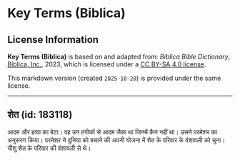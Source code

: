 # Key Terms (Biblica)

## License Information

**Key Terms (Biblica)** is based on and adapted from: _Biblica Bible Dictionary_, [Biblica, Inc.](https://www.biblica.com/), 2023, which is licensed under a [CC BY-SA 4.0 license](https://creativecommons.org/licenses/by-sa/4.0/legalcode.en).

This markdown version (created `2025-10-20`) is provided under the same license.



--------------------------------

## शेत (id: 183118)

आदम और हव्वा का बेटा। वह उन तरीकों से आदम जैसा था जिनमें कैन नहीं था। उसने परमेशर का अनुसरण किया। परमेशर ने दुनिया को बचाने की अपनी योजना में शेत के परिवार के वंशावली को चुना। यीशु शेत के परिवार की वंशावली से थे।


